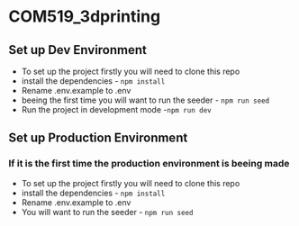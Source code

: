 # COM519_3dprinting

## Set up Dev Environment

- To set up the project firstly you will need to clone this repo
- install the dependencies - `npm install`
- Rename .env.example to .env
- beeing the first time you will want to run the seeder - `npm run seed`
- Run the project in development mode -`npm run dev`

## Set up Production Environment

### If it is the first time the production environment is beeing made

- To set up the project firstly you will need to clone this repo
- install the dependencies - `npm install`
- Rename .env.example to .env
- You will want to run the seeder - `npm run seed`